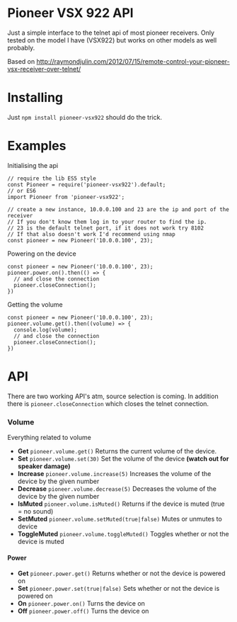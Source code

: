 # Pioneer VSX 922 API
Just a simple interface to the telnet api of most pioneer receivers.
Only tested on the model I have (VSX922) but works on other models as well probably.

Based on http://raymondjulin.com/2012/07/15/remote-control-your-pioneer-vsx-receiver-over-telnet/

# Installing
Just `npm install pioneer-vsx922` should do the trick.

# Examples
Initialising the api
```
// require the lib ES5 style
const Pioneer = require('pioneer-vsx922').default;
// or ES6
import Pioneer from 'pioneer-vsx922';

// create a new instance, 10.0.0.100 and 23 are the ip and port of the receiver
// If you don't know them log in to your router to find the ip.
// 23 is the default telnet port, if it does not work try 8102
// If that also doesn't work I'd recommend using nmap
const pioneer = new Pioneer('10.0.0.100', 23);
```

Powering on the device
```
const pioneer = new Pioneer('10.0.0.100', 23);
pioneer.power.on().then(() => {
  // and close the connection
  pioneer.closeConnection();
})
```

Getting the volume
```
const pioneer = new Pioneer('10.0.0.100', 23);
pioneer.volume.get().then((volume) => {
  console.log(volume);
  // and close the connection
  pioneer.closeConnection();
})
```

# API
There are two working API's atm, source selection is coming.
In addition there is `pioneer.closeConnection` which closes the telnet connection.

### Volume
Everything related to volume
- **Get** `pioneer.volume.get()` Returns the current volume of the device.
- **Set** `pioneer.volume.set(30)` Set the volume of the device **(watch out for speaker damage)**
- **Increase** `pioneer.volume.increase(5)` Increases the volume of the device by the given number
- **Decrease** `pioneer.volume.decrease(5)` Decreases the volume of the device by the given number
- **IsMuted** `pioneer.volume.isMuted()` Returns if the device is muted (true = no sound)
- **SetMuted** `pioneer.volume.setMuted(true|false)` Mutes or unmutes to device
- **ToggleMuted** `pioneer.volume.toggleMuted()` Toggles whether or not the device is muted

#### Power
- **Get** `pioneer.power.get()` Returns whether or not the device is powered on
- **Set** `pioneer.power.set(true|false)` Sets whether or not the device is powered on
- **On** `pioneer.power.on()` Turns the device on
- **Off** `pioneer.power.off()` Turns the device on
